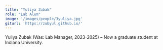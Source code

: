 ```yaml
---
title: "Yuliya Zubak"
role: "Lab Alum"
image: '/images/people/3yuliya.jpg'
giturl: 'https://zubyul.github.io/'
---
```

Yuliya Zubak (Was: Lab Manager, 2023-2025) – Now a graduate student at Indiana University.